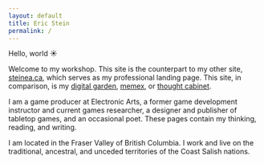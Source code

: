 ```yaml
---
layout: default
title: Eric Stein
permalink: /
---
```


Hello, world ☀️

Welcome to my workshop. This site is the counterpart to my other site, [steinea.ca](https://steinea.ca/), which serves as my professional landing page. This site, in comparison, is my [digital garden](https://maggieappleton.com/garden-history/), [memex](https://wiki.xxiivv.com/site/about.html), or [thought cabinet](https://discoelysium.fandom.com/wiki/Thought_Cabinet).

I am a game producer at Electronic Arts, a former game development instructor and current games researcher, a designer and publisher of tabletop games, and an occasional poet. These pages contain my thinking, reading, and writing.

I am located in the Fraser Valley of British Columbia. I work and live on the traditional, ancestral, and unceded territories of the Coast Salish nations.
